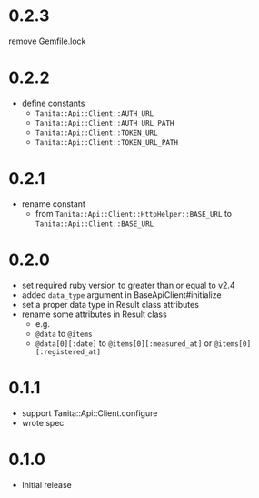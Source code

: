 # 0.2.3

remove Gemfile.lock

# 0.2.2

* define constants
  * `Tanita::Api::Client::AUTH_URL`
  * `Tanita::Api::Client::AUTH_URL_PATH`
  * `Tanita::Api::Client::TOKEN_URL`
  * `Tanita::Api::Client::TOKEN_URL_PATH`


# 0.2.1

* rename constant
  * from `Tanita::Api::Client::HttpHelper::BASE_URL` to `Tanita::Api::Client::BASE_URL`

# 0.2.0

* set required ruby version to greater than or equal to v2.4
* added `data_type` argument in BaseApiClient#initialize
* set a proper data type in Result class attributes
* rename some attributes in Result class
  * e.g.
  * `@data` to `@items`
  * `@data[0][:date]` to `@items[0][:measured_at]` or `@items[0][:registered_at]`

# 0.1.1

* support Tanita::Api::Client.configure
* wrote spec

# 0.1.0

* Initial release

